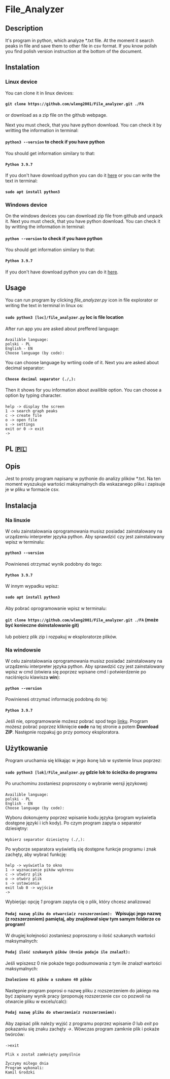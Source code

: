 # File_Analyzer
## Description
 It's program in python, which analyze *.txt file. At the moment it search peaks in file and save them to other file in csv format. If you know polish you find polish version instruction at the bottom of the document.
## Instalation
### Linux device
You can clone it in linux devices: 

#### `git clone https://github.com/wleng2001/File_analyzer.git ./FA`

or download as a zip file on the github webpage.

Next you must check, that you have python download. You can check it by writting the information in terminal: 

#### `python3 --version` to check if you have python

You should get information similary to that:

#### `Python 3.9.7`

If you don't have download python you can do it <a href="https://www.python.org/downloads/">here</a> or you can write the text in terminal:

#### `sudo apt install python3`

### Windows device

On the windows devices you can download zip file from github and unpack it.
Next you must check, that you have python download. You can check it by writting the information in terminal: 

#### `python --version` to check if you have python

You should get information similary to that:

#### `Python 3.9.7`

If you don't have download python you can do it <a href="https://www.python.org/downloads/">here</a>.

## Usage
You can run program by clicking *file_analyzer.py* icon in file explorator or writing the text in terminal in linux os:
#### `sudo python3 [loc]/file_analyzer.py` loc is file location
After run app you are asked about preffered language:
####
```
Availible language:
polski - PL
English - EN
Choose language (by code):
```
You can choose language by wrtiing code of it.
Next you are asked about decimal separator:
#### `Choose decimal separator (./,):` 
Then it shows for you information about availible option. You can choose a option by typing character.
####
```
help -> display the screen
1 -> search graph peaks
c -> create file
o -> open file
s -> settings
exit or 0 -> exit
->
```
## PL 🇵🇱	
## Opis
Jest to prosty program napisany w pythonie do analizy plików *.txt. Na ten moment wyszukuje wartości maksymalnych dla wskazanego pliku i zapisuje je w pliku w formacie csv.
## Instalacja
### Na linuxie
W celu zainstalowania oprogramowania musisz posiadać zainstalowany na urządzeniu interpreter języka python. Aby sprawdzić czy jest zainstalowany wpisz w terminalu:
#### `python3 --version`
Powinieneś otrzymać wynik podobny do tego:
#### `Python 3.9.7`
W innym wypadku wpisz:
#### `sudo apt install python3`
Aby pobrać oprogramowanie wpisz w terminalu:
#### `git clone https://github.com/wleng2001/File_analyzer.git ./FA` (może być konieczne doinstalowanie git)
lub pobierz plik zip i rozpakuj w eksploratorze plików.
### Na windowsie
W celu zainstalowania oprogramowania musisz posiadać zainstalowany na urządzeniu interpreter języka python. Aby sprawdzić czy jest zainstalowany wpisz w cmd (otwiera się poprzez wpisane cmd  i potwierdzenie po naciśnięciu klawisza **win**):
#### `python --version`
Powinieneś otrzymać informację podobną do tej:
#### `Python 3.9.7`
Jeśli nie, oprogramowanie możesz pobrać spod tego <a href="https://www.python.org/downloads/">linku</a>.
Program możesz pobrać poprzez kliknięcie **code** na tej stronie a potem **Download ZIP**. Następnie rozpakuj go przy pomocy eksploratora.

## Użytkowanie
Program uruchamia się klikając w jego ikonę lub w systemie linux poprzez:
#### `sudo python3 [lok]/File_analyzer.py` gdzie lok to ścieżka do programu
Po uruchominu zostaniesz poproszony o wybranie wersji językowej:
####
```
Availible language:
polski - PL
English - EN
Choose language (by code):
```
Wyboru dokonujemy poprzez wpisanie kodu języka (program wyświetla dostępne języki i ich kody).
Po czym program zapyta o separator dziesiętny:
####
```
Wybierz separator dziesiętny (./,):
```
Po wyborze separatora wyświetlą się dostępne funkcje programu i znak zachęty, aby wybrać funkcję:
####
```
help -> wyświetla to okno
1 -> wyznaczanie pików wykresu
c -> utwórz plik
o -> otwórz plik
s -> ustawienia
exit lub 0 -> wyjście
->
```
Wybierjąc opcję *1* program zapyta cię o plik, który chcesz analizować
#### `Podaj nazwę pliku do otwarcia(z rozszerzeniem): ` Wpisując jego nazwę (z rozszerzeniem) pamiętaj, aby znajdował sięw tym samym folderze co program!
W drugiej kolejności zostaniesz poproszony o ilość szukanych wartości maksymalnych:
#### `Podaj ilość szukanych pików (0=nie podaje ile znalazł): `
Jeśli wpiszesz 0 nie pokaże tego podsumowania z tym ile znalazł wartości maksymalnych:
#### `Znaleziono 41 pików a szukano 40 pików`
Następnie program poprosi o nazwę pliku z rozszerzeniem do jakiego ma być zapisany wynik pracy (proponuję rozszerzenie csv co pozwoli na otwarcie pliku w excelu/calc):
#### `Podaj nazwę pliku do utworzenia(z rozszerzeniem):`
Aby zapisać plik należy wyjść z programu poprzez wpisanie *0* lub *exit* po pokazaniu się znaku zachęty *->*. Wówczas program zamknie plik i pokaże twórców:
####
```
->exit

Plik x został zamknięty pomyślnie

Życzymy miłego dnia
Program wykonali:
Kamil Grodzki
```
